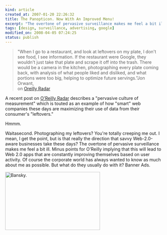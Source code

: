 ```yaml
--- 
kind: article
created_at: 2007-01-20 22:26:32
title: The Panopticon. Now With An Improved Menu!
excerpt: "The overtone of pervasive surveillance makes me feel a bit ill."
tags: [design, surveillance, advertising, google]
modified_on: 2008-04-05 07:24:25
status: publish
---
```


<blockquote>"When I go to a restaurant, and look at leftovers on my plate, I don't see food, I see information. If the restaurant were Google, they wouldn't just take that plate and scrape it off into the trash. There would be a camera in the kitchen, photographing every plate coming back, with analysis of what people liked and disliked, and what portions were too big, helping to optimize future servings."<span class="attribution">Jon Orwant,<br>on <a href="http://radar.oreilly.com/">Oreilly Radar</a></span>  </blockquote>
	   
A recent post on <a href="http://radar.oreilly.com/archives/2007/01/if_google_were.html">O'Reilly Radar</a> describes a "pervasive culture of measurement" which is touted as an example of how "smart" web companies these days are maximizing their use of data from their consumer's "leftovers."

Hmmm.

Waitasecond. Photographing my leftovers? You're totally creeping me out. I mean, I get the point, but is that really the direction that savvy Web-2.0-aware businesses take these days? The overtone of pervasive surveillance makes me feel a bit ill. Minus points for O'Reilly implying that this will lead to Web 2.0 apps that are constantly improving themselves based on user activity. Of course the corporate world has always wanted to know as much about me as possible. But what do they usually do with it? Banner Ads.

<a href="http://www.banksy.co.uk/shop/"><img src="/images/bansky.png" alt="Bansky." height="187" width="305"></a>
